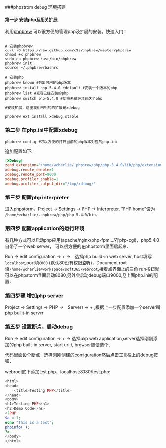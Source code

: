 ###phpstrom debug 环境搭建

#### 第一步 安装php及相关扩展

利用[phpbrew](https://github.com/c9s/phpbrew) 可以很方便的管理php及扩展的安装。快速入门：

```shell

# 安装phpbrew
curl -O https://raw.github.com/c9s/phpbrew/master/phpbrew
chmod +x phpbrew
sudo cp phpbrew /usr/bin/phpbrew
phpbrew init
source ~/.phpbrew/bashrc

# 安装php
phpbrew known #列出可用的php版本
phpbrew install php-5.4.0 +default #安装一个版本的php
phpbrew list #查看已经安装的php
phpbrew switch php-5.4.0 #切换系统环境到这个php

#安装扩展，这里我们用到的的扩展是xdebug

phpbrew ext install xdebug stable

```

### 第二步 在php.ini中配置xdebug

```shell
phpbrew config #可以方便的打开当前的php版本对应的php.ini
```

追加配置如下:

```ini
[XDebug]
zend_extension="/home/wcharlie/.phpbrew/php/php-5.4.0/lib/php/extensions/no-debug-non-zts-20100525/xdebug.so"
xdebug.remote_enable=1
xdebug.remote_port=9000
xdebug.profiler_enable=1
xdebug.profiler_output_dir="/tmp/xdebug/"
```

### 第三步 配置php interpreter

进入phpstorm，Project -> Settings -> PHP -> Interpreter, "PHP home"设为 `/home/wcharlie/.phpbrew/php/php-5.4.0/bin`.

### 第四步 配置application的运行环境

有几种方式可以启动php应用(apache/nginx/php-fpm.../存php-cgi)，php5.4.0自带了一个web server，
可以很方便的在phpstorm里面启起来．

Run ->  edit configuration -> + ->　选择php build-in web server, host填写`localhost`,port填`8080`
(默认80没有权限监听)，Document root填`/home/wcharlie/workspace/soft365/webroot`,接着点界面上的三角
run按钮就可以在phpstorm里面启动8080,另外会启动debug端口9000,见上面php.ini的配置．

### 第四步骤 增加php server

Project -> Settings -> PHP ->　Servers -> + ,根据上一步配置添加一个server叫php builit-in server

### 第五步 设置断点，启动debug

Run ->  edit configuration -> + -> 选择php web application,server选择刚刚添加的php built-in server, start url /, browser随便选个．

代码里面设个断点，选择刚刚创建的configuration然后点击工具栏上的debug按钮．

webroot底下添加test.php，localhost:8080/test.php:

```php
<html>
<head>
    <title>Testing PHP</title>
</head>
<body>
<h1>Testing PHP</h1>
<h2>Demo Code</h2>
<?PHP
$a = 1;
echo "This is a test";
phpinfo( );
?>
</body>
</html>
```





